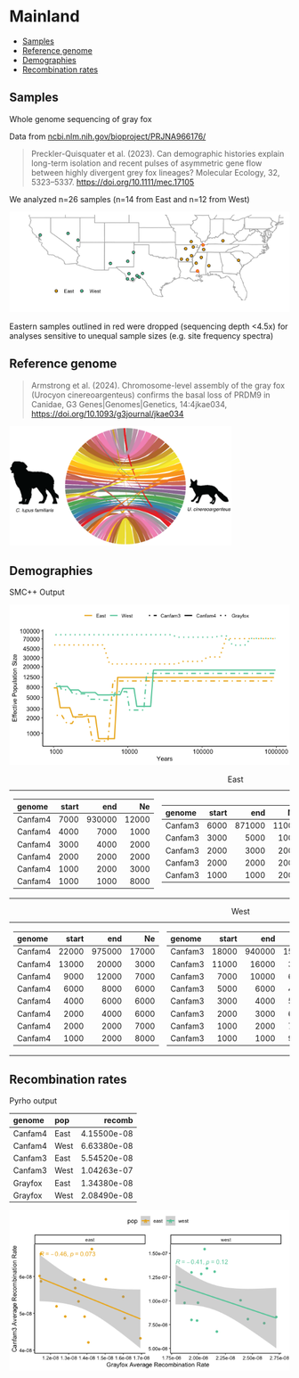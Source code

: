 Mainland
================

-   [Samples](#samples)
-   [Reference genome](#reference-genome)
-   [Demographies](#demographies)
-   [Recombination rates](#recombination-rates)

## Samples

Whole genome sequencing of gray fox

Data from
[ncbi.nlm.nih.gov/bioproject/PRJNA966176/](https://www.ncbi.nlm.nih.gov/bioproject/PRJNA966176/)

> Preckler-Quisquater et al. (2023). Can demographic histories explain
> long-term isolation and recent pulses of asymmetric gene flow between
> highly divergent grey fox lineages? Molecular Ecology, 32, 5323–5337.
> <https://doi.org/10.1111/mec.17105>

We analyzed n=26 samples (n=14 from East and n=12 from West)

![](Mainland_files/figure-gfm/Samples-1.png)<!-- -->

Eastern samples outlined in red were dropped (sequencing depth &lt;4.5x)
for analyses sensitive to unequal sample sizes (e.g. site frequency
spectra)

## Reference genome

> Armstrong et al. (2024). Chromosome-level assembly of the gray fox
> (Urocyon cinereoargenteus) confirms the basal loss of PRDM9 in
> Canidae, G3 Genes\|Genomes\|Genetics, 14:4jkae034,
> <https://doi.org/10.1093/g3journal/jkae034>

<img src="mainland/canid_synteny.png" width="400"/>

## Demographies

SMC++ Output

![](Mainland_files/figure-gfm/Demography-1.png)<!-- -->
<table class="kable_wrapper table" style="width: auto !important; margin-left: auto; margin-right: auto;">
<caption>
East
</caption>
<tbody>
<tr>
<td>
<table>
<thead>
<tr>
<th style="text-align:left;">
genome
</th>
<th style="text-align:right;">
start
</th>
<th style="text-align:right;">
end
</th>
<th style="text-align:right;">
Ne
</th>
</tr>
</thead>
<tbody>
<tr>
<td style="text-align:left;">
Canfam4
</td>
<td style="text-align:right;">
7000
</td>
<td style="text-align:right;">
930000
</td>
<td style="text-align:right;">
12000
</td>
</tr>
<tr>
<td style="text-align:left;">
Canfam4
</td>
<td style="text-align:right;">
4000
</td>
<td style="text-align:right;">
7000
</td>
<td style="text-align:right;">
1000
</td>
</tr>
<tr>
<td style="text-align:left;">
Canfam4
</td>
<td style="text-align:right;">
3000
</td>
<td style="text-align:right;">
4000
</td>
<td style="text-align:right;">
2000
</td>
</tr>
<tr>
<td style="text-align:left;">
Canfam4
</td>
<td style="text-align:right;">
2000
</td>
<td style="text-align:right;">
2000
</td>
<td style="text-align:right;">
2000
</td>
</tr>
<tr>
<td style="text-align:left;">
Canfam4
</td>
<td style="text-align:right;">
1000
</td>
<td style="text-align:right;">
2000
</td>
<td style="text-align:right;">
3000
</td>
</tr>
<tr>
<td style="text-align:left;">
Canfam4
</td>
<td style="text-align:right;">
1000
</td>
<td style="text-align:right;">
1000
</td>
<td style="text-align:right;">
8000
</td>
</tr>
</tbody>
</table>
</td>
<td>
<table>
<thead>
<tr>
<th style="text-align:left;">
genome
</th>
<th style="text-align:right;">
start
</th>
<th style="text-align:right;">
end
</th>
<th style="text-align:right;">
Ne
</th>
</tr>
</thead>
<tbody>
<tr>
<td style="text-align:left;">
Canfam3
</td>
<td style="text-align:right;">
6000
</td>
<td style="text-align:right;">
871000
</td>
<td style="text-align:right;">
11000
</td>
</tr>
<tr>
<td style="text-align:left;">
Canfam3
</td>
<td style="text-align:right;">
3000
</td>
<td style="text-align:right;">
5000
</td>
<td style="text-align:right;">
1000
</td>
</tr>
<tr>
<td style="text-align:left;">
Canfam3
</td>
<td style="text-align:right;">
2000
</td>
<td style="text-align:right;">
3000
</td>
<td style="text-align:right;">
2000
</td>
</tr>
<tr>
<td style="text-align:left;">
Canfam3
</td>
<td style="text-align:right;">
2000
</td>
<td style="text-align:right;">
2000
</td>
<td style="text-align:right;">
2000
</td>
</tr>
<tr>
<td style="text-align:left;">
Canfam3
</td>
<td style="text-align:right;">
1000
</td>
<td style="text-align:right;">
1000
</td>
<td style="text-align:right;">
2000
</td>
</tr>
</tbody>
</table>
</td>
<td>
<table>
<thead>
<tr>
<th style="text-align:left;">
genome
</th>
<th style="text-align:right;">
start
</th>
<th style="text-align:right;">
end
</th>
<th style="text-align:right;">
Ne
</th>
</tr>
</thead>
<tbody>
<tr>
<td style="text-align:left;">
Grayfox
</td>
<td style="text-align:right;">
209000
</td>
<td style="text-align:right;">
957000
</td>
<td style="text-align:right;">
71000
</td>
</tr>
<tr>
<td style="text-align:left;">
Grayfox
</td>
<td style="text-align:right;">
118000
</td>
<td style="text-align:right;">
173000
</td>
<td style="text-align:right;">
31000
</td>
</tr>
<tr>
<td style="text-align:left;">
Grayfox
</td>
<td style="text-align:right;">
55000
</td>
<td style="text-align:right;">
98000
</td>
<td style="text-align:right;">
25000
</td>
</tr>
<tr>
<td style="text-align:left;">
Grayfox
</td>
<td style="text-align:right;">
6000
</td>
<td style="text-align:right;">
46000
</td>
<td style="text-align:right;">
23000
</td>
</tr>
<tr>
<td style="text-align:left;">
Grayfox
</td>
<td style="text-align:right;">
1000
</td>
<td style="text-align:right;">
5000
</td>
<td style="text-align:right;">
53000
</td>
</tr>
</tbody>
</table>
</td>
</tr>
</tbody>
</table>
<table class="kable_wrapper table" style="width: auto !important; margin-left: auto; margin-right: auto;">
<caption>
West
</caption>
<tbody>
<tr>
<td>
<table>
<thead>
<tr>
<th style="text-align:left;">
genome
</th>
<th style="text-align:right;">
start
</th>
<th style="text-align:right;">
end
</th>
<th style="text-align:right;">
Ne
</th>
</tr>
</thead>
<tbody>
<tr>
<td style="text-align:left;">
Canfam4
</td>
<td style="text-align:right;">
22000
</td>
<td style="text-align:right;">
975000
</td>
<td style="text-align:right;">
17000
</td>
</tr>
<tr>
<td style="text-align:left;">
Canfam4
</td>
<td style="text-align:right;">
13000
</td>
<td style="text-align:right;">
20000
</td>
<td style="text-align:right;">
3000
</td>
</tr>
<tr>
<td style="text-align:left;">
Canfam4
</td>
<td style="text-align:right;">
9000
</td>
<td style="text-align:right;">
12000
</td>
<td style="text-align:right;">
7000
</td>
</tr>
<tr>
<td style="text-align:left;">
Canfam4
</td>
<td style="text-align:right;">
6000
</td>
<td style="text-align:right;">
8000
</td>
<td style="text-align:right;">
6000
</td>
</tr>
<tr>
<td style="text-align:left;">
Canfam4
</td>
<td style="text-align:right;">
4000
</td>
<td style="text-align:right;">
6000
</td>
<td style="text-align:right;">
6000
</td>
</tr>
<tr>
<td style="text-align:left;">
Canfam4
</td>
<td style="text-align:right;">
2000
</td>
<td style="text-align:right;">
4000
</td>
<td style="text-align:right;">
6000
</td>
</tr>
<tr>
<td style="text-align:left;">
Canfam4
</td>
<td style="text-align:right;">
2000
</td>
<td style="text-align:right;">
2000
</td>
<td style="text-align:right;">
7000
</td>
</tr>
<tr>
<td style="text-align:left;">
Canfam4
</td>
<td style="text-align:right;">
1000
</td>
<td style="text-align:right;">
2000
</td>
<td style="text-align:right;">
8000
</td>
</tr>
</tbody>
</table>
</td>
<td>
<table>
<thead>
<tr>
<th style="text-align:left;">
genome
</th>
<th style="text-align:right;">
start
</th>
<th style="text-align:right;">
end
</th>
<th style="text-align:right;">
Ne
</th>
</tr>
</thead>
<tbody>
<tr>
<td style="text-align:left;">
Canfam3
</td>
<td style="text-align:right;">
18000
</td>
<td style="text-align:right;">
940000
</td>
<td style="text-align:right;">
15000
</td>
</tr>
<tr>
<td style="text-align:left;">
Canfam3
</td>
<td style="text-align:right;">
11000
</td>
<td style="text-align:right;">
16000
</td>
<td style="text-align:right;">
3000
</td>
</tr>
<tr>
<td style="text-align:left;">
Canfam3
</td>
<td style="text-align:right;">
7000
</td>
<td style="text-align:right;">
10000
</td>
<td style="text-align:right;">
6000
</td>
</tr>
<tr>
<td style="text-align:left;">
Canfam3
</td>
<td style="text-align:right;">
5000
</td>
<td style="text-align:right;">
6000
</td>
<td style="text-align:right;">
4000
</td>
</tr>
<tr>
<td style="text-align:left;">
Canfam3
</td>
<td style="text-align:right;">
3000
</td>
<td style="text-align:right;">
4000
</td>
<td style="text-align:right;">
5000
</td>
</tr>
<tr>
<td style="text-align:left;">
Canfam3
</td>
<td style="text-align:right;">
2000
</td>
<td style="text-align:right;">
3000
</td>
<td style="text-align:right;">
6000
</td>
</tr>
<tr>
<td style="text-align:left;">
Canfam3
</td>
<td style="text-align:right;">
1000
</td>
<td style="text-align:right;">
2000
</td>
<td style="text-align:right;">
7000
</td>
</tr>
<tr>
<td style="text-align:left;">
Canfam3
</td>
<td style="text-align:right;">
1000
</td>
<td style="text-align:right;">
1000
</td>
<td style="text-align:right;">
9000
</td>
</tr>
</tbody>
</table>
</td>
<td>
<table>
<thead>
<tr>
<th style="text-align:left;">
genome
</th>
<th style="text-align:right;">
start
</th>
<th style="text-align:right;">
end
</th>
<th style="text-align:right;">
Ne
</th>
</tr>
</thead>
<tbody>
<tr>
<td style="text-align:left;">
Grayfox
</td>
<td style="text-align:right;">
454000
</td>
<td style="text-align:right;">
967000
</td>
<td style="text-align:right;">
71000
</td>
</tr>
<tr>
<td style="text-align:left;">
Grayfox
</td>
<td style="text-align:right;">
257000
</td>
<td style="text-align:right;">
375000
</td>
<td style="text-align:right;">
52000
</td>
</tr>
<tr>
<td style="text-align:left;">
Grayfox
</td>
<td style="text-align:right;">
176000
</td>
<td style="text-align:right;">
213000
</td>
<td style="text-align:right;">
80000
</td>
</tr>
<tr>
<td style="text-align:left;">
Grayfox
</td>
<td style="text-align:right;">
47000
</td>
<td style="text-align:right;">
146000
</td>
<td style="text-align:right;">
75000
</td>
</tr>
<tr>
<td style="text-align:left;">
Grayfox
</td>
<td style="text-align:right;">
1000
</td>
<td style="text-align:right;">
39000
</td>
<td style="text-align:right;">
84000
</td>
</tr>
</tbody>
</table>
</td>
</tr>
</tbody>
</table>

## Recombination rates

Pyrho output

<table>
<thead>
<tr>
<th style="text-align:left;">
genome
</th>
<th style="text-align:left;">
pop
</th>
<th style="text-align:right;">
recomb
</th>
</tr>
</thead>
<tbody>
<tr>
<td style="text-align:left;">
Canfam4
</td>
<td style="text-align:left;">
East
</td>
<td style="text-align:right;">
4.15500e-08
</td>
</tr>
<tr>
<td style="text-align:left;">
Canfam4
</td>
<td style="text-align:left;">
West
</td>
<td style="text-align:right;">
6.63380e-08
</td>
</tr>
<tr>
<td style="text-align:left;">
Canfam3
</td>
<td style="text-align:left;">
East
</td>
<td style="text-align:right;">
5.54520e-08
</td>
</tr>
<tr>
<td style="text-align:left;">
Canfam3
</td>
<td style="text-align:left;">
West
</td>
<td style="text-align:right;">
1.04263e-07
</td>
</tr>
<tr>
<td style="text-align:left;">
Grayfox
</td>
<td style="text-align:left;">
East
</td>
<td style="text-align:right;">
1.34380e-08
</td>
</tr>
<tr>
<td style="text-align:left;">
Grayfox
</td>
<td style="text-align:left;">
West
</td>
<td style="text-align:right;">
2.08490e-08
</td>
</tr>
</tbody>
</table>

![](Mainland_files/figure-gfm/Recombination-1.png)<!-- -->
